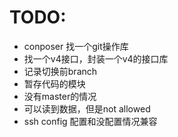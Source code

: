 # TODO:
- conposer 找一个git操作库
- 找一个v4接口，封装一个v4的接口库
- 记录切换前branch
- 暂存代码的模块
- 没有master的情况
- 可以读到数据，但是not allowed
- ssh config 配置和没配置情况兼容
